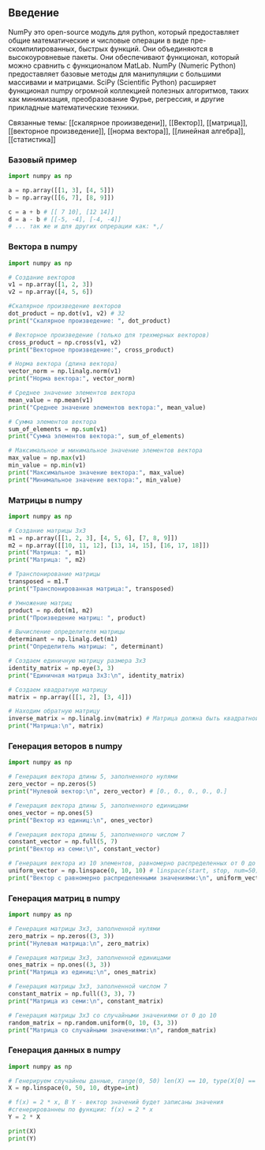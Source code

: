 ## Введение
NumPy это open-source модуль для python, который предоставляет общие математические и числовые операции в виде пре-скомпилированных, быстрых функций. Они объединяются в высокоуровневые пакеты. Они обеспечивают функционал, который можно сравнить с функционалом MatLab. NumPy (Numeric Python) предоставляет базовые методы для манипуляции с большими массивами и матрицами. SciPy (Scientific Python) расширяет функционал numpy огромной коллекцией полезных алгоритмов, таких как минимизация, преобразование Фурье, регрессия, и другие прикладные математические техники.

Связанные темы: [[скалярное проиизведени]], [[Вектор]], [[матрица]], [[векторное произведение]],  [[норма вектора]], [[линейная алгебра]], [[статистика]]
###  Базовый пример
```python
import numpy as np

a = np.array([[1, 3], [4, 5]])
b = np.array([[6, 7], [8, 9]])

c = a + b # [[ 7 10], [12 14]]
d = a - b # [[-5, -4], [-4, -4]]
# ... так же и для других опрерации как: *,/
```

###  Вектора в numpy
```python
import numpy as np

# Создание векторов
v1 = np.array([1, 2, 3])
v2 = np.array([4, 5, 6])

#Скалярное произведение векторов
dot_product = np.dot(v1, v2) # 32
print("Скалярное произведение: ", dot_product)

# Векторное произведение (только для трехмерных векторов)
cross_product = np.cross(v1, v2)
print("Векторное произведение:", cross_product)

# Норма вектора (длина вектора)
vector_norm = np.linalg.norm(v1)
print("Норма вектора:", vector_norm)

# Среднее значение элементов вектора
mean_value = np.mean(v1)
print("Среднее значение элементов вектора:", mean_value)

# Сумма элементов вектора
sum_of_elements = np.sum(v1)
print("Сумма элементов вектора:", sum_of_elements)

# Максимальное и минимальное значение элементов вектора
max_value = np.max(v1)
min_value = np.min(v1)
print("Максимальное значение вектора:", max_value)
print("Минимальное значение вектора:", min_value)
```

### Матрицы в numpy
```python
import numpy as np

# Создание матрицы 3x3
m1 = np.array([[1, 2, 3], [4, 5, 6], [7, 8, 9]])
m2 = np.array([[10, 11, 12], [13, 14, 15], [16, 17, 18]])
print("Матрица: ", m1)
print("Матрица: ", m2)

# Транспонирование матрицы
transposed = m1.T
print("Транспонированная матрица:", transposed)

# Умножение матриц
product = np.dot(m1, m2)
print("Произведение матриц: ", product)

# Вычисление определителя матрицы
determinant = np.linalg.det(m1)
print("Определитель матрицы: ", determinant)

# Создаем единичную матрицу размера 3x3
identity_matrix = np.eye(3, 3)
print("Единичная матрица 3x3:\n", identity_matrix)

# Создаем квадратную матрицу
matrix = np.array([[1, 2], [3, 4]])

# Находим обратную матрицу
inverse_matrix = np.linalg.inv(matrix) # Матрица должна быть квадратной!
print("Матрица:\n", matrix)

```

### Генерация веторов  в numpy
```python
import numpy as np

# Генерация вектора длины 5, заполненного нулями
zero_vector = np.zeros(5)
print("Нулевой вектор:\n", zero_vector) # [0., 0., 0., 0., 0.]

# Генерация вектора длины 5, заполненного единицами
ones_vector = np.ones(5)
print("Вектор из единиц:\n", ones_vector)

# Генерация вектора длины 5, заполненного числом 7
constant_vector = np.full(5, 7)
print("Вектор из семи:\n", constant_vector)

# Генерация вектора из 10 элементов, равномерно распределенных от 0 до 10
uniform_vector = np.linspace(0, 10, 10) # linspace(start, stop, num=50)
print("Вектор с равномерно распределенными значениями:\n", uniform_vector)

```

### Генерация матриц в numpy
```python
import numpy as np

# Генерация матрицы 3x3, заполненной нулями
zero_matrix = np.zeros((3, 3))
print("Нулевая матрица:\n", zero_matrix)

# Генерация матрицы 3x3, заполненной единицами
ones_matrix = np.ones((3, 3))
print("Матрица из единиц:\n", ones_matrix)

# Генерация матрицы 3x3, заполненной числом 7
constant_matrix = np.full((3, 3), 7)
print("Матрица из семи:\n", constant_matrix)

# Генерация матрицы 3x3 со случайными значениями от 0 до 10
random_matrix = np.random.uniform(0, 10, (3, 3))
print("Матрица со случайными значениями:\n", random_matrix)
```

### Генерация данных в numpy
```python
import numpy as np

# Генерируем случайнеы данные, range(0, 50) len(X) == 10, type(X[0] == int)
X = np.linspace(0, 50, 10, dtype=int)

# f(x) = 2 * x, В Y - вектор значений будет записаны значения 
#сгенерированнеы по функции: f(x) = 2 * x
Y = 2 * X

print(X)
print(Y)

```